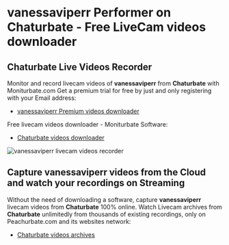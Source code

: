 # vanessaviperr Performer on Chaturbate - Free LiveCam videos downloader

## Chaturbate Live Videos Recorder

Monitor and record livecam videos of **vanessaviperr** from **Chaturbate** with Moniturbate.com
Get a premium trial for free by just and only registering with your Email address:
* [vanessaviperr Premium videos downloader](https://moniturbate.com/request-demo-licence-key.html)

Free livecam videos downloader - Moniturbate Software:
* [Chaturbate videos downloader](https://moniturbate.com/moniturbate-download-software.html)

![vanessaviperr livecam videos recorder](https://peachurnet.com/templates/moniturbate-software.png)


## Capture vanessaviperr videos from the Cloud and watch your recordings on Streaming

Without the need of downloading a software, capture **vanessaviperr** livecam videos from **Chaturbate** 100% online.
Watch Livecam archives from **Chaturbate** unlimitedly from thousands of existing recordings, only on Peachurbate.com and its websites network:
* [Chaturbate videos archives](https://peachurnet.com/)